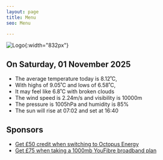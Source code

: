 ```yaml
---
layout: page
title: Menu
seo: Menu

---
```


![Logo](/images/logo.jpg){:width="832px"}

<!-- weather_marker starts -->
## On Saturday, 01 November 2025

- The average temperature today is 8.12˚C,
- With highs of 9.05˚C and lows of 6.58˚C,
- It may feel like 6.8˚C with broken clouds
- The wind speed is 2.24m/s and visibility is 10000m
- The pressure is 1005hPa and humidity is 85%
- The sun will rise at 07:02 and set at 16:40

<!-- weather_marker ends -->

## Sponsors

- [Get £50 credit when switching to Octopus Energy](https://bit.ly/3oD1nnS)
- [Get £75 when taking a 1000mb YouFibre broadband plan](https://aklam.io/91zWhU?)
